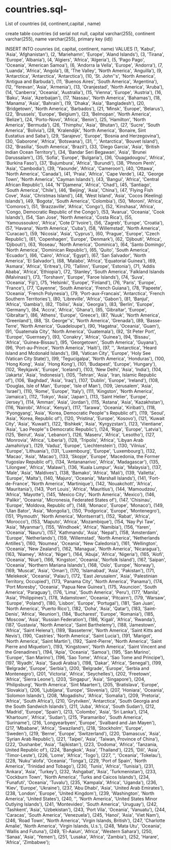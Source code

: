 # countries.sql-
List of countries (id, continent,capital , name)

create table countries (id serial not null, capital varchar(255), continent varchar(255), name varchar(255), primary key (id))

INSERT INTO counries (id, capital, continent, name) VALUES
(1, 'Kabul', 'Asia', 'Afghanistan'),
(2, 'Mariehamn', 'Europe', 'Aland Islands'),
(3, 'Tirana', 'Europe', 'Albania'),
(4, 'Algiers', 'Africa', 'Algeria'),
(5, 'Pago Pago', 'Oceania', 'American Samoa'),
(6, 'Andorra la Vella', 'Europe', 'Andorra'),
(7, 'Luanda', 'Africa', 'Angola'),
(8, 'The Valley', 'North America', 'Anguilla'),
(9, 'Antarctica', 'Antarctica', 'Antarctica'),
(10, 'St. John\''s', 'North America', 'Antigua and Barbuda'),
(11, 'Buenos Aires', 'South America', 'Argentina'),
(12, 'Yerevan', 'Asia', 'Armenia'),
(13, 'Oranjestad', 'North America', 'Aruba'),
(14, 'Canberra', 'Oceania', 'Australia'),
(15, 'Vienna', 'Europe', 'Austria'),
(16, 'Baku', 'Asia', 'Azerbaijan'),
(17, 'Nassau', 'North America', 'Bahamas'),
(18, 'Manama', 'Asia', 'Bahrain'),
(19, 'Dhaka', 'Asia', 'Bangladesh'),
(20, 'Bridgetown', 'North America', 'Barbados'),
(21, 'Minsk', 'Europe', 'Belarus'),
(22, 'Brussels', 'Europe', 'Belgium'),
(23, 'Belmopan', 'North America', 'Belize'),
(24, 'Porto-Novo', 'Africa', 'Benin'),
(25, 'Hamilton', 'North America', 'Bermuda'),
(26, 'Thimphu', 'Asia', 'Bhutan'),
(27, 'Sucre', 'South America', 'Bolivia'),
(28, 'Kralendijk', 'North America', 'Bonaire, Sint Eustatius and Saba'),
(29, 'Sarajevo', 'Europe', 'Bosnia and Herzegovina'),
(30, 'Gaborone', 'Africa', 'Botswana'),
(31, '', 'Antarctica', 'Bouvet Island'),
(32, 'Brasilia', 'South America', 'Brazil'),
(33, 'Diego Garcia', 'Asia', 'British Indian Ocean Territory'),
(34, 'Bandar Seri Begawan', 'Asia', 'Brunei Darussalam'),
(35, 'Sofia', 'Europe', 'Bulgaria'),
(36, 'Ouagadougou', 'Africa', 'Burkina Faso'),
(37, 'Bujumbura', 'Africa', 'Burundi'),
(38, 'Phnom Penh', 'Asia', 'Cambodia'),
(39, 'Yaounde', 'Africa', 'Cameroon'),
(40, 'Ottawa', 'North America', 'Canada'),
(41, 'Praia', 'Africa', 'Cape Verde'),
(42, 'George Town', 'North America', 'Cayman Islands'),
(43, 'Bangui', 'Africa', 'Central African Republic'),
(44, 'N\''Djamena', 'Africa', 'Chad'),
(45, 'Santiago', 'South America', 'Chile'),
(46, 'Beijing', 'Asia', 'China'),
(47, 'Flying Fish Cove', 'Asia', 'Christmas Island'),
(48, 'West Island', 'Asia', 'Cocos (Keeling) Islands'),
(49, 'Bogota', 'South America', 'Colombia'),
(50, 'Moroni', 'Africa', 'Comoros'),
(51, 'Brazzaville', 'Africa', 'Congo'),
(52, 'Kinshasa', 'Africa', 'Congo, Democratic Republic of the Congo'),
(53, 'Avarua', 'Oceania', 'Cook Islands'),
(54, 'San Jose', 'North America', 'Costa Rica'),
(55, 'Yamoussoukro', 'Africa', 'Cote D\''Ivoire'),
(56, 'Zagreb', 'Europe', 'Croatia'),
(57, 'Havana', 'North America', 'Cuba'),
(58, 'Willemstad', 'North America', 'Curacao'),
(59, 'Nicosia', 'Asia', 'Cyprus'),
(60, 'Prague', 'Europe', 'Czech Republic'),
(61, 'Copenhagen', 'Europe', 'Denmark'),
(62, 'Djibouti', 'Africa', 'Djibouti'),
(63, 'Roseau', 'North America', 'Dominica'),
(64, 'Santo Domingo', 'North America', 'Dominican Republic'),
(65, 'Quito', 'South America', 'Ecuador'),
(66, 'Cairo', 'Africa', 'Egypt'),
(67, 'San Salvador', 'North America', 'El Salvador'),
(68, 'Malabo', 'Africa', 'Equatorial Guinea'),
(69, 'Asmara', 'Africa', 'Eritrea'),
(70, 'Tallinn', 'Europe', 'Estonia'),
(71, 'Addis Ababa', 'Africa', 'Ethiopia'),
(72, 'Stanley', 'South America', 'Falkland Islands (Malvinas)'),
(73, 'Torshavn', 'Europe', 'Faroe Islands'),
(74, 'Suva', 'Oceania', 'Fiji'),
(75, 'Helsinki', 'Europe', 'Finland'),
(76, 'Paris', 'Europe', 'France'),
(77, 'Cayenne', 'South America', 'French Guiana'),
(78, 'Papeete', 'Oceania', 'French Polynesia'),
(79, 'Port-aux-Francais', 'Antarctica', 'French Southern Territories'),
(80, 'Libreville', 'Africa', 'Gabon'),
(81, 'Banjul', 'Africa', 'Gambia'),
(82, 'Tbilisi', 'Asia', 'Georgia'),
(83, 'Berlin', 'Europe', 'Germany'),
(84, 'Accra', 'Africa', 'Ghana'),
(85, 'Gibraltar', 'Europe', 'Gibraltar'),
(86, 'Athens', 'Europe', 'Greece'),
(87, 'Nuuk', 'North America', 'Greenland'),
(88, 'St. George\''s', 'North America', 'Grenada'),
(89, 'Basse-Terre', 'North America', 'Guadeloupe'),
(90, 'Hagatna', 'Oceania', 'Guam'),
(91, 'Guatemala City', 'North America', 'Guatemala'),
(92, 'St Peter Port', 'Europe', 'Guernsey'),
(93, 'Conakry', 'Africa', 'Guinea'),
(94, 'Bissau', 'Africa', 'Guinea-Bissau'),
(95, 'Georgetown', 'South America', 'Guyana'),
(96, 'Port-au-Prince', 'North America', 'Haiti'),
(97, '', 'Antarctica', 'Heard Island and Mcdonald Islands'),
(98, 'Vatican City', 'Europe', 'Holy See (Vatican City State)'),
(99, 'Tegucigalpa', 'North America', 'Honduras'),
(100, 'Hong Kong', 'Asia', 'Hong Kong'),
(101, 'Budapest', 'Europe', 'Hungary'),
(102, 'Reykjavik', 'Europe', 'Iceland'),
(103, 'New Delhi', 'Asia', 'India'),
(104, 'Jakarta', 'Asia', 'Indonesia'),
(105, 'Tehran', 'Asia', 'Iran, Islamic Republic of'),
(106, 'Baghdad', 'Asia', 'Iraq'),
(107, 'Dublin', 'Europe', 'Ireland'),
(108, 'Douglas, Isle of Man', 'Europe', 'Isle of Man'),
(109, 'Jerusalem', 'Asia', 'Israel'),
(110, 'Rome', 'Europe', 'Italy'),
(111, 'Kingston', 'North America', 'Jamaica'),
(112, 'Tokyo', 'Asia', 'Japan'),
(113, 'Saint Helier', 'Europe', 'Jersey'),
(114, 'Amman', 'Asia', 'Jordan'),
(115, 'Astana', 'Asia', 'Kazakhstan'),
(116, 'Nairobi', 'Africa', 'Kenya'),
(117, 'Tarawa', 'Oceania', 'Kiribati'),
(118, 'Pyongyang', 'Asia', 'Korea, Democratic People\''s Republic of'),
(119, 'Seoul', 'Asia', 'Korea, Republic of'),
(120, 'Pristina', 'Europe', 'Kosovo'),
(121, 'Kuwait City', 'Asia', 'Kuwait'),
(122, 'Bishkek', 'Asia', 'Kyrgyzstan'),
(123, 'Vientiane', 'Asia', 'Lao People\''s Democratic Republic'),
(124, 'Riga', 'Europe', 'Latvia'),
(125, 'Beirut', 'Asia', 'Lebanon'),
(126, 'Maseru', 'Africa', 'Lesotho'),
(127, 'Monrovia', 'Africa', 'Liberia'),
(128, 'Tripolis', 'Africa', 'Libyan Arab Jamahiriya'),
(129, 'Vaduz', 'Europe', 'Liechtenstein'),
(130, 'Vilnius', 'Europe', 'Lithuania'),
(131, 'Luxembourg', 'Europe', 'Luxembourg'),
(132, 'Macao', 'Asia', 'Macao'),
(133, 'Skopje', 'Europe', 'Macedonia, the Former Yugoslav Republic of'),
(134, 'Antananarivo', 'Africa', 'Madagascar'),
(135, 'Lilongwe', 'Africa', 'Malawi'),
(136, 'Kuala Lumpur', 'Asia', 'Malaysia'),
(137, 'Male', 'Asia', 'Maldives'),
(138, 'Bamako', 'Africa', 'Mali'),
(139, 'Valletta', 'Europe', 'Malta'),
(140, 'Majuro', 'Oceania', 'Marshall Islands'),
(141, 'Fort-de-France', 'North America', 'Martinique'),
(142, 'Nouakchott', 'Africa', 'Mauritania'),
(143, 'Port Louis', 'Africa', 'Mauritius'),
(144, 'Mamoudzou', 'Africa', 'Mayotte'),
(145, 'Mexico City', 'North America', 'Mexico'),
(146, 'Palikir', 'Oceania', 'Micronesia, Federated States of'),
(147, 'Chisinau', 'Europe', 'Moldova, Republic of'),
(148, 'Monaco', 'Europe', 'Monaco'),
(149, 'Ulan Bator', 'Asia', 'Mongolia'),
(150, 'Podgorica', 'Europe', 'Montenegro'),
(151, 'Plymouth', 'North America', 'Montserrat'),
(152, 'Rabat', 'Africa', 'Morocco'),
(153, 'Maputo', 'Africa', 'Mozambique'),
(154, 'Nay Pyi Taw', 'Asia', 'Myanmar'),
(155, 'Windhoek', 'Africa', 'Namibia'),
(156, 'Yaren', 'Oceania', 'Nauru'),
(157, 'Kathmandu', 'Asia', 'Nepal'),
(158, 'Amsterdam', 'Europe', 'Netherlands'),
(159, 'Willemstad', 'North America', 'Netherlands Antilles'),
(160, 'Noumea', 'Oceania', 'New Caledonia'),
(161, 'Wellington', 'Oceania', 'New Zealand'),
(162, 'Managua', 'North America', 'Nicaragua'),
(163, 'Niamey', 'Africa', 'Niger'),
(164, 'Abuja', 'Africa', 'Nigeria'),
(165, 'Alofi', 'Oceania', 'Niue'),
(166, 'Kingston', 'Oceania', 'Norfolk Island'),
(167, 'Saipan', 'Oceania', 'Northern Mariana Islands'),
(168, 'Oslo', 'Europe', 'Norway'),
(169, 'Muscat', 'Asia', 'Oman'),
(170, 'Islamabad', 'Asia', 'Pakistan'),
(171, 'Melekeok', 'Oceania', 'Palau'),
(172, 'East Jerusalem', 'Asia', 'Palestinian Territory, Occupied'),
(173, 'Panama City', 'North America', 'Panama'),
(174, 'Port Moresby', 'Oceania', 'Papua New Guinea'),
(175, 'Asuncion', 'South America', 'Paraguay'),
(176, 'Lima', 'South America', 'Peru'),
(177, 'Manila', 'Asia', 'Philippines'),
(178, 'Adamstown', 'Oceania', 'Pitcairn'),
(179, 'Warsaw', 'Europe', 'Poland'),
(180, 'Lisbon', 'Europe', 'Portugal'),
(181, 'San Juan', 'North America', 'Puerto Rico'),
(182, 'Doha', 'Asia', 'Qatar'),
(183, 'Saint-Denis', 'Africa', 'Reunion'),
(184, 'Bucharest', 'Europe', 'Romania'),
(185, 'Moscow', 'Asia', 'Russian Federation'),
(186, 'Kigali', 'Africa', 'Rwanda'),
(187, 'Gustavia', 'North America', 'Saint Barthelemy'),
(188, 'Jamestown', 'Africa', 'Saint Helena'),
(189, 'Basseterre', 'North America', 'Saint Kitts and Nevis'),
(190, 'Castries', 'North America', 'Saint Lucia'),
(191, 'Marigot', 'North America', 'Saint Martin'),
(192, 'Saint-Pierre', 'North America', 'Saint Pierre and Miquelon'),
(193, 'Kingstown', 'North America', 'Saint Vincent and the Grenadines'),
(194, 'Apia', 'Oceania', 'Samoa'),
(195, 'San Marino', 'Europe', 'San Marino'),
(196, 'Sao Tome', 'Africa', 'Sao Tome and Principe'),
(197, 'Riyadh', 'Asia', 'Saudi Arabia'),
(198, 'Dakar', 'Africa', 'Senegal'),
(199, 'Belgrade', 'Europe', 'Serbia'),
(200, 'Belgrade', 'Europe', 'Serbia and Montenegro'),
(201, 'Victoria', 'Africa', 'Seychelles'),
(202, 'Freetown', 'Africa', 'Sierra Leone'),
(203, 'Singapur', 'Asia', 'Singapore'),
(204, 'Philipsburg', 'North America', 'Sint Maarten'),
(205, 'Bratislava', 'Europe', 'Slovakia'),
(206, 'Ljubljana', 'Europe', 'Slovenia'),
(207, 'Honiara', 'Oceania', 'Solomon Islands'),
(208, 'Mogadishu', 'Africa', 'Somalia'),
(209, 'Pretoria', 'Africa', 'South Africa'),
(210, 'Grytviken', 'Antarctica', 'South Georgia and the South Sandwich Islands'),
(211, 'Juba', 'Africa', 'South Sudan'),
(212, 'Madrid', 'Europe', 'Spain'),
(213, 'Colombo', 'Asia', 'Sri Lanka'),
(214, 'Khartoum', 'Africa', 'Sudan'),
(215, 'Paramaribo', 'South America', 'Suriname'),
(216, 'Longyearbyen', 'Europe', 'Svalbard and Jan Mayen'),
(217, 'Mbabane', 'Africa', 'Swaziland'),
(218, 'Stockholm', 'Europe', 'Sweden'),
(219, 'Berne', 'Europe', 'Switzerland'),
(220, 'Damascus', 'Asia', 'Syrian Arab Republic'),
(221, 'Taipei', 'Asia', 'Taiwan, Province of China'),
(222, 'Dushanbe', 'Asia', 'Tajikistan'),
(223, 'Dodoma', 'Africa', 'Tanzania, United Republic of'),
(224, 'Bangkok', 'Asia', 'Thailand'),
(225, 'Dili', 'Asia', 'Timor-Leste'),
(226, 'Lome', 'Africa', 'Togo'),
(227, '', 'Oceania', 'Tokelau'),
(228, 'Nuku\''alofa', 'Oceania', 'Tonga'),
(229, 'Port of Spain', 'North America', 'Trinidad and Tobago'),
(230, 'Tunis', 'Africa', 'Tunisia'),
(231, 'Ankara', 'Asia', 'Turkey'),
(232, 'Ashgabat', 'Asia', 'Turkmenistan'),
(233, 'Cockburn Town', 'North America', 'Turks and Caicos Islands'),
(234, 'Funafuti', 'Oceania', 'Tuvalu'),
(235, 'Kampala', 'Africa', 'Uganda'),
(236, 'Kiev', 'Europe', 'Ukraine'),
(237, 'Abu Dhabi', 'Asia', 'United Arab Emirates'),
(238, 'London', 'Europe', 'United Kingdom'),
(239, 'Washington', 'North America', 'United States'),
(240, '', 'North America', 'United States Minor Outlying Islands'),
(241, 'Montevideo', 'South America', 'Uruguay'),
(242, 'Tashkent', 'Asia', 'Uzbekistan'),
(243, 'Port Vila', 'Oceania', 'Vanuatu'),
(244, 'Caracas', 'South America', 'Venezuela'),
(245, 'Hanoi', 'Asia', 'Viet Nam'),
(246, 'Road Town', 'North America', 'Virgin Islands, British'),
(247, 'Charlotte Amalie', 'North America', 'Virgin Islands, U.s.'),
(248, 'Mata Utu', 'Oceania', 'Wallis and Futuna'),
(249, 'El-Aaiun', 'Africa', 'Western Sahara'),
(250, 'Sanaa', 'Asia', 'Yemen'),
(251, 'Lusaka', 'Africa', 'Zambia'),
(252, 'Harare', 'Africa', 'Zimbabwe');

